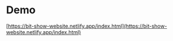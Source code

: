 # Demo

[https://bit-show-website.netlify.app/index.html](https://bit-show-website.netlify.app/index.html)
